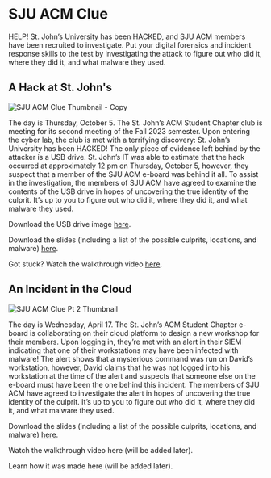 # SJU ACM Clue

HELP! St. John’s University has been HACKED, and SJU ACM members have been recruited to investigate. Put your digital forensics and incident response skills to the test by investigating the attack to figure out who did it, where they did it, and what malware they used.


## A Hack at St. John's

![SJU ACM Clue Thumbnail - Copy](https://github.com/SJUACM/Clue/assets/91490989/3b576ba0-532e-4aa4-99f6-4a9baeade6d7)

The day is Thursday, October 5. The St. John’s ACM Student Chapter club is meeting for its second meeting of the Fall 2023 semester. Upon entering the cyber lab, the club is met with a terrifying discovery: St. John’s University has been HACKED! The only piece of evidence left behind by the attacker is a USB drive. St. John’s IT was able to estimate that the hack occurred at approximately 12 pm on Thursday, October 5, however, they suspect that a member of the SJU ACM e-board was behind it all. To assist in the investigation, the members of SJU ACM have agreed to examine the contents of the USB drive in hopes of uncovering the true identity of the culprit. It’s up to you to figure out who did it, where they did it, and what malware they used. 

Download the USB drive image [here](https://github.com/SJUACM/Clue/blob/main/A%20Hack%20at%20St.%20Johns/usb-evidence.E01).

Download the slides (including a list of the possible culprits, locations, and malware) [here](https://github.com/SJUACM/Clue/blob/main/A%20Hack%20at%20St.%20Johns/Digital%20Forensics%20Investigation%20Lab.pdf).

Got stuck? Watch the walkthrough video [here](https://youtu.be/f__cl1kwAbQ).


## An Incident in the Cloud

![SJU ACM Clue Pt  2 Thumbnail](https://github.com/SJUACM/Clue/assets/91490989/1253a29d-b368-42d7-85cf-2b42304c1b53)

The day is Wednesday, April 17. The St. John’s ACM Student Chapter e-board is collaborating on their cloud platform to design a new workshop for their members. Upon logging in, they’re met with an alert in their SIEM indicating that one of their workstations may have been infected with malware! The alert shows that a mysterious command was run on David’s workstation, however, David claims that he was not logged into his workstation at the time of the alert and suspects that someone else on the e-board must have been the one behind this incident. The members of SJU ACM have agreed to investigate the alert in hopes of uncovering the true identity of the culprit. It’s up to you to figure out who did it, where they did it, and what malware they used. 

Download the slides (including a list of the possible culprits, locations, and malware) [here](https://github.com/SJUACM/Clue/blob/main/An%20Incident%20in%20the%20Cloud/Cloud%20Incident%20Response%20Lab.pdf).

Watch the walkthrough video here (will be added later).

Learn how it was made here (will be added later).
